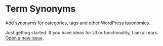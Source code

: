 # Term Synonyms
Add synonyms for categories, tags and other WordPress taxonomies.

Just getting started. If you have ideas for UI or functionality, I am all ears. [Open a new issue](https://github.com/lgedeon/term-synonyms/issues).
